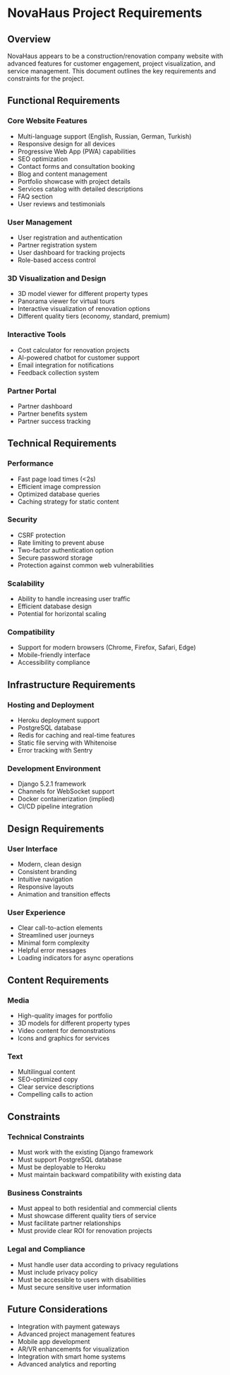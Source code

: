 # NovaHaus Project Requirements

## Overview
NovaHaus appears to be a construction/renovation company website with advanced features for customer engagement, project visualization, and service management. This document outlines the key requirements and constraints for the project.

## Functional Requirements

### Core Website Features
- Multi-language support (English, Russian, German, Turkish)
- Responsive design for all devices
- Progressive Web App (PWA) capabilities
- SEO optimization
- Contact forms and consultation booking
- Blog and content management
- Portfolio showcase with project details
- Services catalog with detailed descriptions
- FAQ section
- User reviews and testimonials

### User Management
- User registration and authentication
- Partner registration system
- User dashboard for tracking projects
- Role-based access control

### 3D Visualization and Design
- 3D model viewer for different property types
- Panorama viewer for virtual tours
- Interactive visualization of renovation options
- Different quality tiers (economy, standard, premium)

### Interactive Tools
- Cost calculator for renovation projects
- AI-powered chatbot for customer support
- Email integration for notifications
- Feedback collection system

### Partner Portal
- Partner dashboard
- Partner benefits system
- Partner success tracking

## Technical Requirements

### Performance
- Fast page load times (<2s)
- Efficient image compression
- Optimized database queries
- Caching strategy for static content

### Security
- CSRF protection
- Rate limiting to prevent abuse
- Two-factor authentication option
- Secure password storage
- Protection against common web vulnerabilities

### Scalability
- Ability to handle increasing user traffic
- Efficient database design
- Potential for horizontal scaling

### Compatibility
- Support for modern browsers (Chrome, Firefox, Safari, Edge)
- Mobile-friendly interface
- Accessibility compliance

## Infrastructure Requirements

### Hosting and Deployment
- Heroku deployment support
- PostgreSQL database
- Redis for caching and real-time features
- Static file serving with Whitenoise
- Error tracking with Sentry

### Development Environment
- Django 5.2.1 framework
- Channels for WebSocket support
- Docker containerization (implied)
- CI/CD pipeline integration

## Design Requirements

### User Interface
- Modern, clean design
- Consistent branding
- Intuitive navigation
- Responsive layouts
- Animation and transition effects

### User Experience
- Clear call-to-action elements
- Streamlined user journeys
- Minimal form complexity
- Helpful error messages
- Loading indicators for async operations

## Content Requirements

### Media
- High-quality images for portfolio
- 3D models for different property types
- Video content for demonstrations
- Icons and graphics for services

### Text
- Multilingual content
- SEO-optimized copy
- Clear service descriptions
- Compelling calls to action

## Constraints

### Technical Constraints
- Must work with the existing Django framework
- Must support PostgreSQL database
- Must be deployable to Heroku
- Must maintain backward compatibility with existing data

### Business Constraints
- Must appeal to both residential and commercial clients
- Must showcase different quality tiers of service
- Must facilitate partner relationships
- Must provide clear ROI for renovation projects

### Legal and Compliance
- Must handle user data according to privacy regulations
- Must include privacy policy
- Must be accessible to users with disabilities
- Must secure sensitive user information

## Future Considerations
- Integration with payment gateways
- Advanced project management features
- Mobile app development
- AR/VR enhancements for visualization
- Integration with smart home systems
- Advanced analytics and reporting